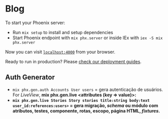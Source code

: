 # Blog

To start your Phoenix server:

  * Run `mix setup` to install and setup dependencies
  * Start Phoenix endpoint with `mix phx.server` or inside IEx with `iex -S mix phx.server`

Now you can visit [`localhost:4000`](http://localhost:4000) from your browser.

Ready to run in production? Please [check our deployment guides](https://hexdocs.pm/phoenix/deployment.html).

## Auth Generator
- `mix phx.gen.auth Accounts User users` = gera autenticação de usuários.
For *LiveView*, **mix phx.gen.live <Context or Module> <Schema> <table> <attributes (key => value)>**:
- `mix phx.gen.live Stories Story stories title:string body:text user_id:references:users>` = gera migração, *schema* ou módulo com atributos, testes, componente, rotas, escopo, página HTML, *fixtures*.
